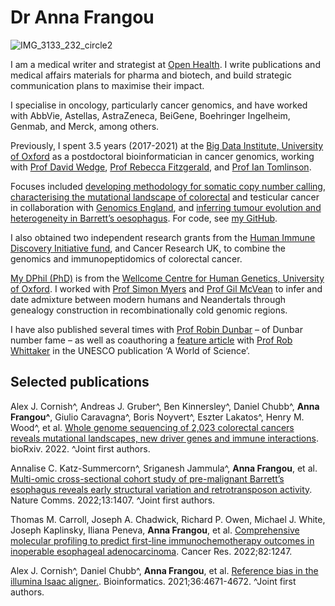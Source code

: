 # Dr Anna Frangou

![IMG_3133_232_circle2](https://user-images.githubusercontent.com/31625349/206919124-8e8d3d01-03e6-490e-903b-2ffaf6bfe96a.png)

I am a medical writer and strategist at [Open Health](https://www.openhealthgroup.com). I write publications and medical affairs materials for pharma and biotech, and build strategic communication plans to maximise their impact. 

I specialise in oncology, particularly cancer genomics, and have worked with AbbVie, Astellas, AstraZeneca, BeiGene, Boehringer Ingelheim, Genmab, and Merck, among others.

Previously, I spent 3.5 years (2017-2021) at the [Big Data Institute, University of Oxford](https://www.bdi.ox.ac.uk/Team/anna-frangou) as a postdoctoral bioinformatician in cancer genomics, working with [Prof David Wedge](https://www.research.manchester.ac.uk/portal/david.wedge.html), [Prof Rebecca Fitzgerald](https://www.oncology.cam.ac.uk/directory/r-fitzgerald), and [Prof Ian Tomlinson](https://www.ed.ac.uk/cancer-centre/research/tomlinson-group). 

Focuses included [developing methodology for somatic copy number calling](https://github.com/afrangou/CleanCNA), [characterising the mutational landscape of colorectal](https://www.biorxiv.org/content/10.1101/2022.11.16.515599v1) and testicular cancer in collaboration with [Genomics England](https://www.genomicsengland.co.uk), and [inferring tumour evolution and heterogeneity in Barrett’s oesophagus](https://www.nature.com/articles/s41467-022-28237-4). For code, see [my GitHub](https://github.com/afrangou). 

I also obtained two independent research grants from the [Human Immune Discovery Initiative fund](https://www.immunology.ox.ac.uk/human-immune-discovery-initiative/hidi-internal-fund), and Cancer Research UK, to combine the genomics and immunopeptidomics of colorectal cancer.

[My DPhil (PhD)](https://ora.ox.ac.uk/objects/uuid:ca235cb7-4d90-41d6-ad3d-0883567783a1) is from the [Wellcome Centre for Human Genetics, University of Oxford](https://www.well.ox.ac.uk/). I worked with [Prof Simon Myers](https://myersgroup.github.io/index.html) and [Prof Gil McVean](https://www.ndm.ox.ac.uk/team/professor-gil-mcvean) to infer and date admixture between modern humans and Neandertals through genealogy construction in recombinationally cold genomic regions. 

I have also published several times with [Prof Robin Dunbar](https://www.psy.ox.ac.uk/people/robin-dunbar) – of Dunbar number fame – as well as coauthoring a [feature article](https://www.researchgate.net/publication/286264410_Wildlife_in_a_warming_world) with [Prof Rob Whittaker](https://www.geog.ox.ac.uk/staff/rwhittaker.html) in the UNESCO publication ‘A World of Science’. 

## Selected publications 
Alex J. Cornish^, Andreas J. Gruber^, Ben Kinnersley^, Daniel Chubb^, **Anna Frangou^**, Giulio Caravagna^, Boris Noyvert^, Eszter Lakatos^, Henry M. Wood^, et al. [Whole genome sequencing of 2,023 colorectal cancers reveals mutational landscapes, new driver genes and immune interactions](https://www.biorxiv.org/content/10.1101/2022.11.16.515599v1). bioRxiv. 2022. ^Joint first authors. 

Annalise C. Katz-Summercorn^, Sriganesh Jammula^, **Anna Frangou**, et al. [Multi-omic cross-sectional cohort study of pre-malignant Barrett’s esophagus reveals early structural variation and retrotransposon activity](https://www.nature.com/articles/s41467-022-28237-4). Nature Comms. 2022;13:1407. ^Joint first authors.  

Thomas M. Carroll, Joseph A. Chadwick, Richard P. Owen, Michael J. White, Joseph Kaplinsky, Iliana Peneva, **Anna Frangou**, et al. [Comprehensive molecular profiling to predict first-line immunochemotherapy outcomes in inoperable esophageal adenocarcinoma](https://aacrjournals.org/cancerres/article/82/12_Supplement/1247/699959/Abstract-1247-Comprehensive-molecular-profiling-to). Cancer Res. 2022;82:1247.

Alex J. Cornish^,  Daniel Chubb^,  **Anna Frangou**, et al. [Reference bias in the illumina Isaac aligner.](https://academic.oup.com/bioinformatics/article/36/17/4671/5841658?login=false). Bioinformatics. 2021;36:4671-4672. ^Joint first authors.

